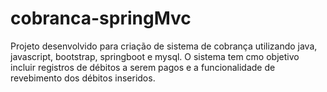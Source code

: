 # cobranca-springMvc

Projeto desenvolvido para criação de sistema de cobrança utilizando java, javascript, bootstrap, springboot e mysql.
O sistema tem cmo objetivo incluir registros de débitos a serem pagos e a funcionalidade de revebimento dos débitos inseridos.
